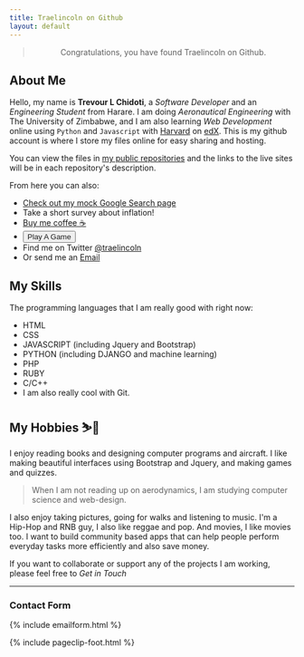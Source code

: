 ```yaml
---
title: Traelincoln on Github
layout: default
---
```


<blockquote class="alert alert-info" style = "text-align: center" > Congratulations, you have found Traelincoln on Github. </blockquote> 

## About Me

Hello, my name is **Trevour L Chidoti**, a _Software Developer_ and an _Engineering Student_ from Harare.
I am doing _Aeronautical Engineering_ with The University of Zimbabwe, and I am also learning _Web Development_ online using `Python` and `Javascript` with [Harvard][11] on [edX][10]. This is my github account is where I store my files online for easy sharing and hosting.

You can view the files in [my public repositories][2] and the links to the live sites will be in each repository's description.

From here you can also:

- [Check out my mock Google Search page](https://traelincoln.github.io/cs50w-websites/)
- Take a short survey about inflation!
- [Buy me coffee ☕][7]
- <button class="btn btn-outline-danger btn-sm">
      <a style="text-decoration: none" href="{{ '/games/typeform1.html' | relative_url }}"
        > Play A Game <i class="bi bi-dice-5-fill"></i
      ></a>
    </button>
- Find me on Twitter [@traelincoln <i class="bi bi-twitter"></i>][8]
- Or send me an <a href="#contact">Email <i class="bi bi-send-plus-fill"></i></a>

## My Skills

The programming languages that I am really good with right now:

- HTML
- CSS
- JAVASCRIPT (including Jquery and Bootstrap)
- PYTHON (including DJANGO and machine learning)
- PHP
- RUBY
- C/C++
- I am also really cool with Git.

## My Hobbies ⛷️🎿

I enjoy reading books and designing computer programs and aircraft. I like making beautiful interfaces using Bootstrap and Jquery, and making games and quizzes.

> When I am not reading up on aerodynamics, I am studying computer science and web-design.

I also enjoy taking pictures, going for walks and listening to music. I'm a Hip-Hop and RNB guy, I also like reggae and pop. And movies, I like movies too. I want to build community based apps that can help people perform everyday tasks more efficiently and also save money.



If you want to collaborate or support any of the projects I am working, please feel free to *Get in Touch*

---

<h3 id="contact">Contact Form</h3>
{% include emailform.html %}

{% include pageclip-foot.html %}

[1]: https://traelincoln.github.io/traelincoln
[2]: https://github.com/traelincoln
[3]: https://github.com/traelincoln/cs50w-websites
[4]: https://github.com/traelincoln/cs50w-websites/docs
[5]: https://traelincoln.me
[6]: https://docs.github.com
[7]: https://www.buymeacoffee.com/thetraelinO
[8]: https://www.twitter.com/traelincoln
[9]: games/typeform1.html
[10]: https://edx.org/cs50
[11]: https://cs50.harvard.edu/web/2020
